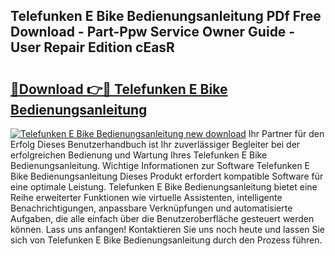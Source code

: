 ## Telefunken E Bike Bedienungsanleitung PDf Free Download - Part-Ppw Service Owner Guide - User Repair Edition cEasR

# <h2><a href="http://df230no.blite.top/?on=Telefunken+E+Bike+Bedienungsanleitung">🔗Download 👉🔴 Telefunken E Bike Bedienungsanleitung</a></h2>

[![Telefunken E Bike Bedienungsanleitung new download](https://i.imgur.com/lujVjoI.png)](http://df230no.blite.top/?on=Telefunken+E+Bike+Bedienungsanleitung)
Ihr Partner für den Erfolg Dieses Benutzerhandbuch ist Ihr zuverlässiger Begleiter bei der erfolgreichen Bedienung und Wartung Ihres Telefunken E Bike Bedienungsanleitung. Wichtige Informationen zur Software Telefunken E Bike Bedienungsanleitung Dieses Produkt erfordert kompatible Software für eine optimale Leistung. Telefunken E Bike Bedienungsanleitung bietet eine Reihe erweiterter Funktionen wie virtuelle Assistenten, intelligente Benachrichtigungen, anpassbare Verknüpfungen und automatisierte Aufgaben, die alle einfach über die Benutzeroberfläche gesteuert werden können. Lass uns anfangen! Kontaktieren Sie uns noch heute und lassen Sie sich von Telefunken E Bike Bedienungsanleitung durch den Prozess führen.
